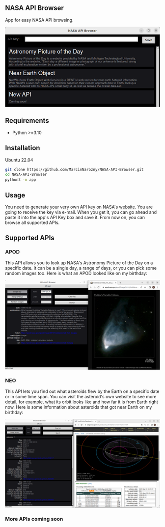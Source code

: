 ## NASA API Browser

App for easy NASA API browsing.

![Browser](docs/browser.PNG)

## Requirements

* Python >=3.10

## Installation

Ubuntu 22.04

```bash
git clone https://github.com/MarcinNarozny/NASA-API-Browser.git
cd NASA-API-Browser
python3 -m app
```

## Usage

You need to generate your very own API key on NASA's [website](https://api.nasa.gov/). You are going to receive the key via e-mail. When you get it, you can go ahead and paste it into the app's API Key box and save it. From now on, you can browse all supported APIs.

## Supported APIs

### APOD

This API allows you to look up NASA's Astronomy Picture of the Day on a specific date. It can be a single day, a range of days, or you can pick some random images too. Here is what an APOD looked like on my birthday:

![apod](docs/apod.PNG)

### NEO

This API lets you find out what asteroids flew by the Earth on a specific date or in some time span. You can visit the asteroid's own website to see more detail, for example, what its orbit looks like and how far it is from Earth right now. Here is some information about asteroids that got near Earth on my birthday:

![neo](docs/neo.PNG)

### More APIs coming soon
